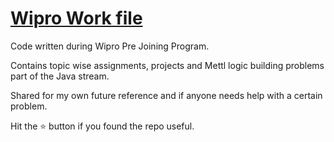 

                                                        
  <a href="https://developer.mozilla.org/en-US/">
  <h1>  Wipro Work file</h1>
</a>
<p>
  Code written during Wipro Pre Joining Program.

Contains topic wise assignments, projects and Mettl logic building problems part of the Java stream.

Shared for my own future reference and if anyone needs help with a certain problem.

Hit the ⭐ button if you found the repo useful.
</p>                                                       
